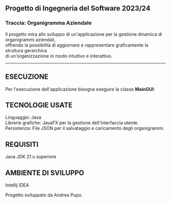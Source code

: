 ## **Progetto di Ingegneria del Software 2023/24**  
### **Traccia: Organigramma Aziendale**

Il progetto mira allo sviluppo di un'applicazione per la gestione dinamica di organigrammi aziendali,  
offrendo la possibilità di aggiornare e rappresentare graficamente la struttura gerarchica  
di un'organizzazione in modo intuitivo e interattivo.  

---

## **ESECUZIONE**  
Per l'esecuzione dell'applicazione bisogna eseguire la classe **MainGUI**:  


## **TECNOLOGIE USATE**  
Linguaggio: Java  
Librerie grafiche: JavaFX per la gestione dell'interfaccia utente.  
Persistenza: File JSON per il salvataggio e caricamento degli organigrammi.  

## **REQUISITI**  
Java JDK 21 o superiore  

## **AMBIENTE DI SVILUPPO**  
Intellij IDEA  

Progetto sviluppato da Andrea Pupo.
